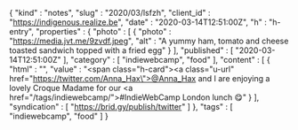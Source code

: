 {
  "kind" : "notes",
  "slug" : "2020/03/lsfzh",
  "client_id" : "https://indigenous.realize.be",
  "date" : "2020-03-14T12:51:00Z",
  "h" : "h-entry",
  "properties" : {
    "photo" : [ {
      "photo" : "https://media.jvt.me/9zvdf.jpeg",
      "alt" : "A yummy ham, tomato and cheese toasted sandwich topped with a fried egg"
    } ],
    "published" : [ "2020-03-14T12:51:00Z" ],
    "category" : [ "indiewebcamp", "food" ],
    "content" : [ {
      "html" : "",
      "value" : "<span class=\"h-card\"><a class=\"u-url\" href=\"https://twitter.com/Anna_Hax\">@Anna_Hax</a></span> and I are enjoying a lovely Croque Madame for our <a href=\"/tags/indiewebcamp/\">#IndieWebCamp</a> London lunch 😋"
    } ],
    "syndication" : [ "https://brid.gy/publish/twitter" ]
  },
  "tags" : [ "indiewebcamp", "food" ]
}
